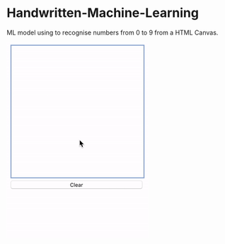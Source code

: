 # Handwritten-Machine-Learning
ML model using to recognise numbers from 0 to 9 from a HTML Canvas.

![](recognise.gif)
